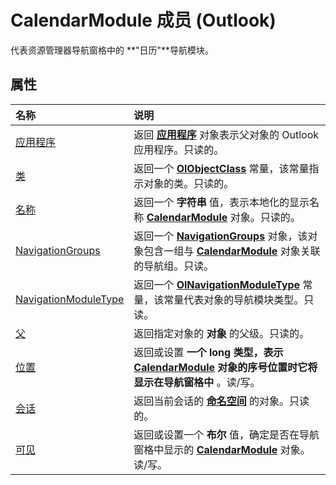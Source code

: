 
# CalendarModule 成员 (Outlook)


代表资源管理器导航窗格中的 **"日历"**导航模块。


## 属性



|**名称**|**说明**|
|:-----|:-----|
|[应用程序](9bc00532-e527-aa34-7377-704e1d54a2ff.md)|返回 **[应用程序](797003e7-ecd1-eccb-eaaf-32d6ddde8348.md)** 对象表示父对象的 Outlook 应用程序。只读的。|
|[类](0f106f3d-b4c4-54ce-746e-89cd5cac62e7.md)|返回一个 **[OlObjectClass](33d724b3-df3c-2a7f-a80f-93b66d96f588.md)** 常量，该常量指示对象的类。只读的。|
|[名称](1c1e262e-8775-5039-a9f2-1a279f4289a9.md)|返回一个 **字符串** 值，表示本地化的显示名称 **[CalendarModule](9203024d-9cef-75e0-600f-f3899e24761a.md)** 对象。只读的。|
|[NavigationGroups](2f19eceb-24e6-a55c-7013-c840bd0c9fbb.md)|返回一个  **[NavigationGroups](07206203-36a9-7467-3a89-24fa2a7c2b1f.md)** 对象，该对象包含一组与 **[CalendarModule](9203024d-9cef-75e0-600f-f3899e24761a.md)** 对象关联的导航组。只读。|
|[NavigationModuleType](cb63445b-0438-c97e-0b38-eaf17b6b739e.md)|返回一个  **[OlNavigationModuleType](2140a094-6bee-aba1-03cd-71fa2c55842e.md)** 常量，该常量代表对象的导航模块类型。只读。|
|[父](1a0637c3-e449-32ba-8597-87b8a04235f4.md)|返回指定对象的 **对象** 的父级。只读的。|
|[位置](3857d981-acd7-975c-0ff1-453ee2b7402e.md)|返回或设置 **一个 long 类型，表示 **[CalendarModule](9203024d-9cef-75e0-600f-f3899e24761a.md)** 对象的序号位置时它将显示在导航窗格中** 。读/写。|
|[会话](df23c975-9ac9-4ed9-0369-dce6b59e518a.md)|返回当前会话的 **[命名空间](f0dcaa19-07f5-5d42-a3bf-2e42b7885644.md)** 的对象。只读的。|
|[可见](e34a7247-59aa-0a7f-fe8c-b439f683b22c.md)|返回或设置一个 **布尔** 值，确定是否在导航窗格中显示的 **[CalendarModule](9203024d-9cef-75e0-600f-f3899e24761a.md)** 对象。读/写。|
